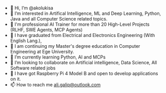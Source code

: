 - 👋 Hi, I’m @akolukisa
- 👀 I’m interested in Artifical Intelligence, ML and Deep Learning, Python, Java and all Computer Science related topics.
- 👀 I'm professional AI Trainer for more than 20 High-Level Projects (RLHF, SWE Agents, MCP Agents)
- 👀 I have graduated from Electrical and Electronics Engineering (With English Lang.),
- 🌱 I am continuing my Master's degree education in Computer Engineering at Ege University.
- 🌱 I’m currently learning Python, AI and MCPs
- 💞️ I’m looking to collaborate on Artificial intelligence, Data Science, All Software related jobs
- 💞️ I have got Raspberry Pi 4 Model B and open to develop applications on it.
- 📫 How to reach me ali.galip@outlook.com

<!---
akolukisa/akolukisa is a ✨ special ✨ repository because its `README.md` (this file) appears on your GitHub profile.
You can click the Preview link to take a look at your changes.
--->
